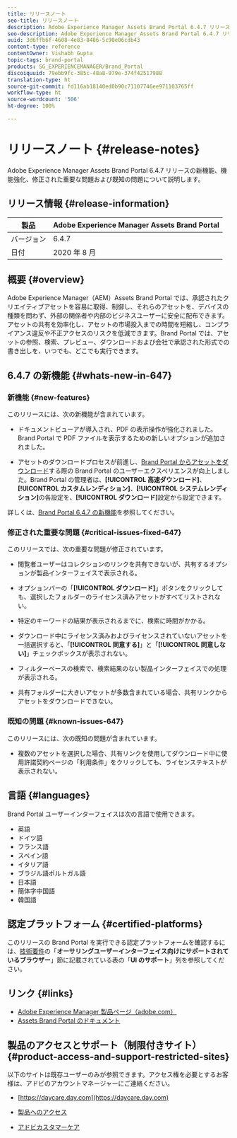 ```yaml
---
title: リリースノート
seo-title: リリースノート
description: Adobe Experience Manager Assets Brand Portal 6.4.7 リリースの機能、機能強化、修正された重要な問題および既知の問題について説明します。
seo-description: Adobe Experience Manager Assets Brand Portal 6.4.7 リリースの機能強化、修正された重要な問題および既知の問題について説明します。
uuid: 3d6ffb6f-4608-4e83-8486-5c90e06cdb43
content-type: reference
contentOwner: Vishabh Gupta
topic-tags: brand-portal
products: SG_EXPERIENCEMANAGER/Brand_Portal
discoiquuid: 79ebb9fc-385c-48a8-979e-374f42517988
translation-type: ht
source-git-commit: fd116ab18140ed0b90c71107746ee971103765ff
workflow-type: ht
source-wordcount: '506'
ht-degree: 100%

---
```



# リリースノート {#release-notes}

Adobe Experience Manager Assets Brand Portal 6.4.7 リリースの新機能、機能強化、修正された重要な問題および既知の問題について説明します。

## リリース情報 {#release-information}

| 製品 | Adobe Experience Manager Assets Brand Portal |
|---|---|
| バージョン | 6.4.7 |
| 日付 | 2020 年 8 月 |

## 概要 {#overview}

Adobe Experience Manager（AEM）Assets Brand Portal では、承認されたクリエイティブアセットを容易に取得、制御し、それらのアセットを、デバイスの種類を問わず、外部の関係者や内部のビジネスユーザーに安全に配布できます。アセットの共有を効率化し、アセットの市場投入までの時間を短縮し、コンプライアンス違反や不正アクセスのリスクを低減できます。Brand Portal では、アセットの参照、検索、プレビュー、ダウンロードおよび会社で承認された形式での書き出しを、いつでも、どこでも実行できます。

## 6.4.7 の新機能 {#whats-new-in-647}

### 新機能 {#new-features}

このリリースには、次の新機能が含まれています。

* ドキュメントビューアが導入され、PDF の表示操作が強化されました。Brand Portal で PDF ファイルを表示するための新しいオプションが追加されました。

<!--
* Download Settings configuration to configure asset download from Brand Portal. Fast download, custom renditions, and system renditions are the available configurations. 
-->

* アセットのダウンロードプロセスが前進し、[Brand Portal からアセットをダウンロード](brand-portal-download-assets.md)する際の Brand Portal のユーザーエクスペリエンスが向上しました。Brand Portal の管理者は、**[!UICONTROL 高速ダウンロード]**、**[!UICONTROL カスタムレンディション]**、**[!UICONTROL システムレンディション]**&#x200B;の各設定を、**[!UICONTROL ダウンロード]**&#x200B;設定から設定できます。

詳しくは、[Brand Portal 6.4.7 の新機能](whats-new.md)を参照してください。

### 修正された重要な問題 {#critical-issues-fixed-647}

このリリースでは、次の重要な問題が修正されています。

* 閲覧者ユーザーはコレクションのリンクを共有できないが、共有するオプションが製品インターフェイスで表示される。

* オプションバーの「**[!UICONTROL ダウンロード]**」ボタンをクリックしても、選択したフォルダーのライセンス済みアセットがすべてリストされない。

* 特定のキーワードの結果が表示されるまでに、検索に時間がかかる。

* ダウンロード中にライセンス済みおよびライセンスされていないアセットを一括選択すると、「**[!UICONTROL 同意する]**」と「**[!UICONTROL 同意しない]**」チェックボックスが表示されない。

* フィルターベースの検索で、検索結果のない製品インターフェイスでの処理が表示される。

* 共有フォルダーに大きいアセットが多数含まれている場合、共有リンクからアセットをダウンロードできない。


### 既知の問題 {#known-issues-647}

このリリースには、次の既知の問題が含まれています。

* 複数のアセットを選択した場合、共有リンクを使用してダウンロード中に使用許諾契約ページの「利用条件」をクリックしても、ライセンステキストが表示されない。



## 言語 {#languages}

Brand Portal ユーザーインターフェイスは次の言語で使用できます。

* 英語
* ドイツ語
* フランス語
* スペイン語
* イタリア語
* ブラジル語ポルトガル語
* 日本語
* 簡体字中国語
* 韓国語

## 認定プラットフォーム {#certified-platforms}

このリリースの Brand Portal を実行できる認定プラットフォームを確認するには、[技術要件](https://helpx.adobe.com/jp/experience-manager/6-4/sites/deploying/using/technical-requirements.html)の「**オーサリングユーザーインターフェイス向けにサポートされているブラウザー**」節に記載されている表の「**UI のサポート**」列を参照してください。

## リンク {#links}

* [Adobe Experience Manager 製品ページ（adobe.com）](http://www.adobe.com/jp/marketing-cloud/experience-manager.html)
* [Assets Brand Portal のドキュメント](https://helpx.adobe.com/jp/experience-manager/brand-portal/user-guide.html)

## 製品のアクセスとサポート（制限付きサイト）{#product-access-and-support-restricted-sites}

以下のサイトは既存ユーザーのみが参照できます。アクセス権を必要とするお客様は、アドビのアカウントマネージャーにご連絡ください。

* [https://daycare.day.com](https://daycare.day.com)

* [製品へのアクセス](https://login.marketing.adobe.com)

* [アドビカスタマーケア](https://helpx.adobe.com/jp/contact.html)
